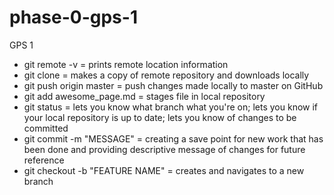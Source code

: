 # phase-0-gps-1
GPS 1
* git remote -v = prints remote location information
* git clone <url> = makes a copy of remote repository and downloads locally
* git push origin master = push changes made locally to master on GitHub
* git add awesome_page.md = stages file in local repository
* git status = lets you know what branch what you're on; lets you know if your local repository is up to date; lets you know of changes to be committed
* git commit -m "MESSAGE" = creating a save point for new work that has been done and providing descriptive message of changes for future reference
* git checkout -b "FEATURE NAME" = creates and navigates to a new branch